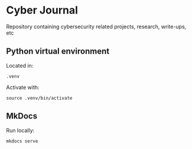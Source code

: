 # Cyber Journal
Repository containing cybersecurity related projects, research, write-ups, etc


## Python virtual environment
Located in:

    .venv


Activate with:

    source .venv/bin/activate


## MkDocs
Run locally:

    mkdocs serve